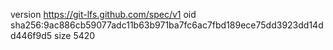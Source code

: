version https://git-lfs.github.com/spec/v1
oid sha256:9ac886cb59077adc11b63b971ba7fc6ac7fbd189ece75dd3923dd14dd446f9d5
size 5420
